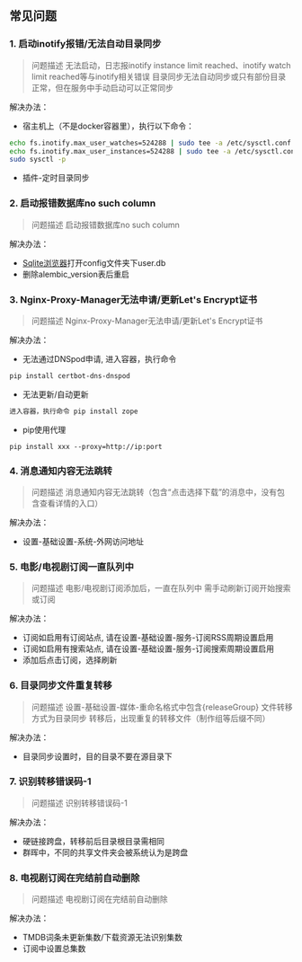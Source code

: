## 常见问题

### 1. 启动inotify报错/无法自动目录同步

> 问题描述
> 无法启动，日志报inotify instance limit reached、inotify watch limit reached等与inotify相关错误
> 目录同步无法自动同步或只有部份目录正常，但在服务中手动启动可以正常同步

解决办法：
* 宿主机上（不是docker容器里），执行以下命令：
 ```bash
echo fs.inotify.max_user_watches=524288 | sudo tee -a /etc/sysctl.conf
echo fs.inotify.max_user_instances=524288 | sudo tee -a /etc/sysctl.conf
sudo sysctl -p
```
* 插件-定时目录同步

### 2. 启动报错数据库no such column
> 问题描述
> 启动报错数据库no such column

解决办法：
* [Sqlite浏览器](https://github.com/sqlitebrowser/sqlitebrowser)打开config文件夹下user.db
* 删除alembic_version表后重启

### 3. Nginx-Proxy-Manager无法申请/更新Let's Encrypt证书
> 问题描述
> Nginx-Proxy-Manager无法申请/更新Let's Encrypt证书

解决办法：
* 无法通过DNSpod申请, 进入容器，执行命令
```bash
pip install certbot-dns-dnspod
```

* 无法更新/自动更新
```bash
进入容器，执行命令 pip install zope
```

* pip使用代理
```
pip install xxx --proxy=http://ip:port
```

### 4. 消息通知内容无法跳转
> 问题描述
> 消息通知内容无法跳转（包含“点击选择下载”的消息中，没有包含查看详情的入口）

解决办法：
* 设置-基础设置-系统-外网访问地址

### 5. 电影/电视剧订阅一直队列中
> 问题描述
> 电影/电视剧订阅添加后，一直在队列中
> 需手动刷新订阅开始搜索或订阅

解决办法：
* 订阅如启用有订阅站点, 请在设置-基础设置-服务-订阅RSS周期设置启用
* 订阅如启用有搜索站点, 请在设置-基础设置-服务-订阅搜索周期设置启用
* 添加后点击订阅，选择刷新

### 6. 目录同步文件重复转移
> 问题描述
> 设置-基础设置-媒体-重命名格式中包含{releaseGroup}
> 文件转移方式为目录同步
> 转移后，出现重复的转移文件（制作组等后缀不同）

解决办法：
* 目录同步设置时，目的目录不要在源目录下

### 7. 识别转移错误码-1
> 问题描述
> 识别转移错误码-1

解决办法：
* 硬链接跨盘，转移前后目录根目录需相同
* 群晖中，不同的共享文件夹会被系统认为是跨盘

### 8. 电视剧订阅在完结前自动删除
> 问题描述
> 电视剧订阅在完结前自动删除

解决办法：
*  TMDB词条未更新集数/下载资源无法识别集数
*  订阅中设置总集数